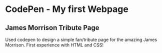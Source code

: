 # CodePen - My first Webpage

## James Morrison Tribute Page

Used codepen to design a simple fan/tribute page for the amazing James Morrison. First experience with HTML and CSS!
